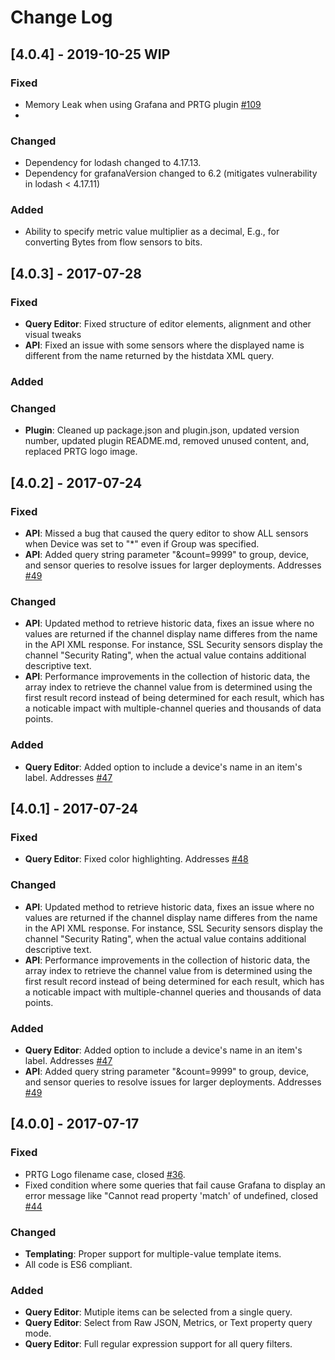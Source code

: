 # Change Log
## [4.0.4] - 2019-10-25 WIP

### Fixed
 - Memory Leak when using Grafana and PRTG plugin [#109](https://github.com/neuralfraud/grafana-prtg/issues/109)
 - 


### Changed

- Dependency for lodash changed to 4.17.13.
- Dependency for grafanaVersion changed to 6.2 (mitigates vulnerability in lodash < 4.17.11)

### Added

- Ability to specify metric value multiplier as a decimal, E.g., for converting Bytes from flow sensors to bits.

## [4.0.3] - 2017-07-28

### Fixed

- **Query Editor**: Fixed structure of editor elements, alignment and other visual tweaks
- **API**: Fixed an issue with some sensors where the displayed name is different from the name returned by the histdata XML query. 

### Added

### Changed

- **Plugin**: Cleaned up package.json and plugin.json, updated version number, updated plugin README.md, removed unused content, and, replaced PRTG logo image.

## [4.0.2] - 2017-07-24

### Fixed

- **API**: Missed a bug that caused the query editor to show ALL sensors when Device was set to "*" even if Group was specified. 
- **API**: Added query string parameter "&count=9999" to group, device, and sensor queries to resolve issues for larger deployments. Addresses [#49](https://github.com/neuralfraud/grafana-prtg/issues/49)

### Changed

- **API**: Updated method to retrieve historic data, fixes an issue where no values are returned if the channel display name differes from the name in the API XML response. For instance, SSL Security sensors display the channel "Security Rating", when the actual value contains additional descriptive text. 
- **API**: Performance improvements in the collection of historic data, the array index to retrieve the channel value from is determined using the first result record instead of being determined for each result, which has a noticable impact with multiple-channel queries and thousands of data points. 

### Added

- **Query Editor**: Added option to include a device's name in an item's label. Addresses [#47](https://github.com/neuralfraud/grafana-prtg/issues/47)

## [4.0.1] - 2017-07-24

### Fixed

- **Query Editor**: Fixed color highlighting. Addresses [#48](https://github.com/neuralfraud/grafana-prtg/issues/48)

### Changed

- **API**: Updated method to retrieve historic data, fixes an issue where no values are returned if the channel display name differes from the name in the API XML response. For instance, SSL Security sensors display the channel "Security Rating", when the actual value contains additional descriptive text. 
- **API**: Performance improvements in the collection of historic data, the array index to retrieve the channel value from is determined using the first result record instead of being determined for each result, which has a noticable impact with multiple-channel queries and thousands of data points. 

### Added

- **Query Editor**: Added option to include a device's name in an item's label. Addresses [#47](https://github.com/neuralfraud/grafana-prtg/issues/47)
- **API**: Added query string parameter "&count=9999" to group, device, and sensor queries to resolve issues for larger deployments. Addresses [#49](https://github.com/neuralfraud/grafana-prtg/issues/49)

## [4.0.0] - 2017-07-17

### Fixed

- PRTG Logo filename case, closed [#36](https://github.com/neuralfraud/grafana-prtg/issues/36).
- Fixed condition where some queries that fail cause Grafana to display an error message like "Cannot read property 'match' of undefined, closed [#44](https://github.com/neuralfraud/grafana-prtg/issues/44)

### Changed

- **Templating**: Proper support for multiple-value template items.
- All code is ES6 compliant.

### Added

- **Query Editor**: Mutiple items can be selected from a single query.
- **Query Editor**: Select from Raw JSON, Metrics, or Text property query mode.
- **Query Editor**: Full regular expression support for all query filters.
